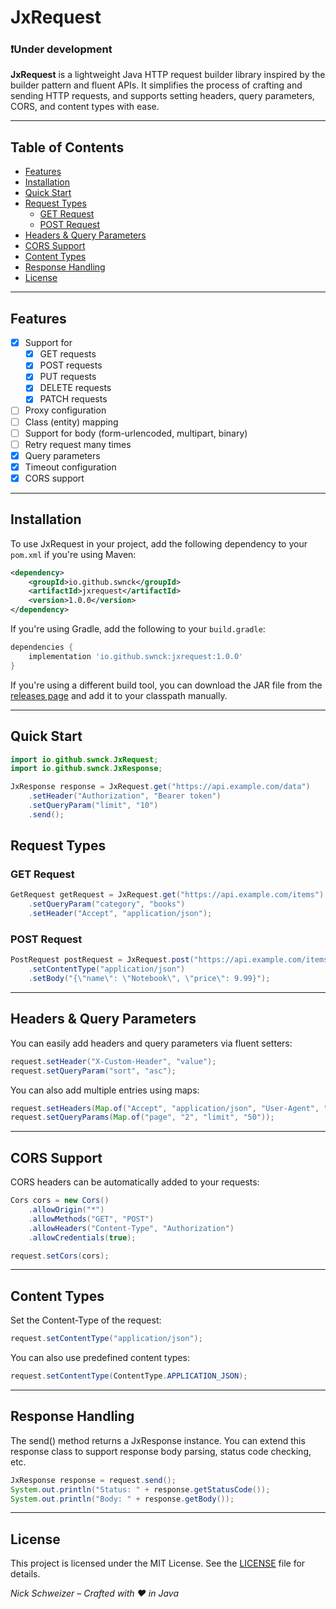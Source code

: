 # JxRequest

### ❗Under development
**JxRequest** is a lightweight Java HTTP request builder library inspired by the builder pattern and fluent APIs. It simplifies the process of crafting and sending HTTP requests, and supports setting headers, query parameters, CORS, and content types with ease.

---

## Table of Contents

- [Features](#features)
- [Installation](#installation)
- [Quick Start](#quick-start)
- [Request Types](#request-types)
    - [GET Request](#get-request)
    - [POST Request](#post-request)
- [Headers & Query Parameters](#headers--query-parameters)
- [CORS Support](#cors-support)
- [Content Types](#content-types)
- [Response Handling](#response-handling)
- [License](#license)

---

## Features
- [x] Support for
  - [x] GET requests
  - [x] POST requests
  - [x] PUT requests
  - [x] DELETE requests
  - [x] PATCH requests
- [ ] Proxy configuration
- [ ] Class (entity) mapping
- [ ] Support for body (form-urlencoded, multipart, binary)
- [ ] Retry request many times
- [x] Query parameters 
- [X] Timeout configuration
- [x] CORS support

---

## Installation

To use JxRequest in your project, add the following dependency to your `pom.xml` if you're using Maven:

```xml
<dependency>
    <groupId>io.github.swnck</groupId>
    <artifactId>jxrequest</artifactId>
    <version>1.0.0</version>
</dependency>
```

If you're using Gradle, add the following to your `build.gradle`:

```groovy
dependencies {
    implementation 'io.github.swnck:jxrequest:1.0.0'
}
```
If you're using a different build tool, you can download the JAR file from the [releases page](https://github.com/swnck/JxRequest/releases) and add it to your classpath manually.

---

## Quick Start

```java
import io.github.swnck.JxRequest;
import io.github.swnck.JxResponse;

JxResponse response = JxRequest.get("https://api.example.com/data")
    .setHeader("Authorization", "Bearer token")
    .setQueryParam("limit", "10")
    .send();
```

## Request Types

### GET Request

```java
GetRequest getRequest = JxRequest.get("https://api.example.com/items")
    .setQueryParam("category", "books")
    .setHeader("Accept", "application/json");
```

### POST Request

```java
PostRequest postRequest = JxRequest.post("https://api.example.com/items")
    .setContentType("application/json")
    .setBody("{\"name\": \"Notebook\", \"price\": 9.99}");
```

---

## Headers & Query Parameters

You can easily add headers and query parameters via fluent setters:

```java
request.setHeader("X-Custom-Header", "value");
request.setQueryParam("sort", "asc");
```
You can also add multiple entries using maps:
```java
request.setHeaders(Map.of("Accept", "application/json", "User-Agent", "JxRequest"));
request.setQueryParams(Map.of("page", "2", "limit", "50"));
```
---

## CORS Support

CORS headers can be automatically added to your requests:

```java
Cors cors = new Cors()
    .allowOrigin("*")
    .allowMethods("GET", "POST")
    .allowHeaders("Content-Type", "Authorization")
    .allowCredentials(true);

request.setCors(cors);
```

---

## Content Types

Set the Content-Type of the request:

```java
request.setContentType("application/json");
```

You can also use predefined content types:

```java
request.setContentType(ContentType.APPLICATION_JSON);
```

---

## Response Handling

The send() method returns a JxResponse instance. You can extend this response class to support response body parsing, status code checking, etc.
```java
JxResponse response = request.send();
System.out.println("Status: " + response.getStatusCode());
System.out.println("Body: " + response.getBody());
```

---

## License
This project is licensed under the MIT License. See the [LICENSE](LICENSE) file for details.

_Nick Schweizer – Crafted with ❤️ in Java_